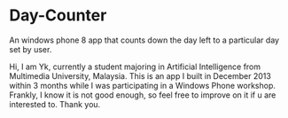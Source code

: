 Day-Counter
===========

An windows phone 8 app that counts down the day left to a particular day set by user.

Hi, I am Yk, currently a student majoring in Artificial Intelligence from Multimedia University, Malaysia. This is an app I built in December 2013 within 3 months while I was participating in a Windows Phone workshop. Frankly, I know it is not good enough, so feel free to improve on it if u are interested to. Thank you.
